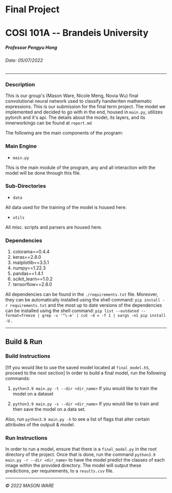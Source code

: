     

Final Project
===

COSI 101A -- Brandeis University
================================

##### Professor Pengyu Hong

###### Date: 05/07/2022

* * *

### Description

This is our group's (Mason Ware, Nicole Meng, Novia Wu) final convolutional neural network used to classify handwriten mathematic expressions. This is our submission for the final term project. The model we implemented and decided to go with in the end, housed in `main.py`, utilizes pytorch and it's api. The details about the model, its layers, and its innerworkings can be found at `report.md`

The following are the main components of the program:

### Main Engine

* `main.py`

This is the main module of the program, any and all interaction with the model will be done through this file.

### Sub-Directories

* `data`

All data used for the training of the model is housed here.

* `utils`

All misc. scripts and parsers are housed here.

### Dependencies

1. colorama==0.4.4
2. keras==2.8.0
3. matplotlib==3.5.1
4. numpy==1.22.3
5. pandas==1.4.1
6. scikit_learn==1.0.2
7. tensorflow==2.8.0


All dependencies can be found in the `./requirements.txt` file. Moreover, they can be automatically installed using the shell command: `pip install -r requirements.txt` and the most up to date versions of the dependencies can be installed using the shell command: `pip list --outdated --format=freeze | grep -v '^\-e' | cut -d = -f 1 | xargs -n1 pip install -U` .


* * *

Build & Run
-----------

### Build Instructions

[!If you would like to use the saved model located at `final_model.h5`, proceed to the next section] In order to build a final model, run the following commands:

1. `python3.9 main.py -t --dir <dir_name>`
If you would like to train the model on a dataset

2. `python3.9 main.py -s --dir <dir_name>`
If you would like to train and then save the model on a data set.

Also, run `python3.9 main.py -h` to see a list of flags that alter certain attributes of the outpuit & model.

### Run Instructions

In order to run a model, ensure that there is a `final_model.py` in the root directory of the project. Once that is done, run the command `python3.9 main.py -r --dir <dir_name>` to have the model predict the classes of each image within the provided directory. The model will output these predictions, per requirements, to a `results.csv` file.

* * *

_© 2022 MASON WARE_
